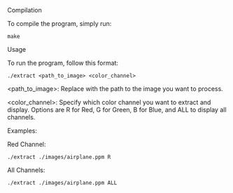 Compilation

To compile the program, simply run:

``` make ```

Usage

To run the program, follow this format:

``` ./extract <path_to_image> <color_channel> ``` 

<path_to_image>: Replace with the path to the image you want to process.

<color_channel>: Specify which color channel you want to extract and display. Options are R for Red, G for Green, B for Blue, and ALL to display all channels.

Examples:

Red Channel:

``` ./extract ./images/airplane.ppm R ```

All Channels:

``` ./extract ./images/airplane.ppm ALL ```